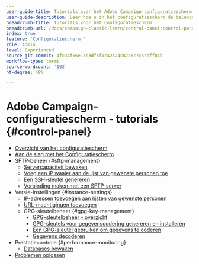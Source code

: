 ```yaml
---
user-guide-title: Tutorials over het Adobe Campaign-configuratiescherm
user-guide-description: Leer hoe u in het configuratiescherm de belangrijkste assets van uw Adobe Campaign-instanties kunt controleren en beheertaken kunt uitvoeren.
breadcrumb-title: Tutorials voor het Configuratiescherm
breadcrumb-url: /docs/campaign-classic-learn/control-panel/control-panel-overview.html
index: true
feature: 'Configuratiescherm '
role: Admin
level: Experienced
source-git-commit: 4fc34f56e13c3df5f1c42c24c87a6c7c5caff04b
workflow-type: tm+mt
source-wordcount: '102'
ht-degree: 48%

---
```



# Adobe Campaign-configuratiescherm - tutorials {#control-panel}

+ [Overzicht van het configuratiescherm](/help/control-panel-tutorials/control-panel-overview.md)
+ [Aan de slag met het Configuratiescherm](/help/control-panel-tutorials/get-started.md)
+ SFTP-beheer {#sftp-management}
   + [Servercapaciteit bewaken](/help/control-panel-tutorials/sftp-management/monitor-server-capacity.md)
   + [Voeg een IP waaier aan de lijst van gewenste personen toe](/help/control-panel-tutorials/sftp-management/add-ip-range-to-allowlist.md)
   + [Een SSH-sleutel genereren](/help/control-panel-tutorials/sftp-management/generate-ssh-key.md)
   + [Verbinding maken met een SFTP-server](/help/control-panel-tutorials/sftp-management/connect-to-sftp-server.md)
+ Versie-instellingen {#instance-settings}
   + [IP-adressen toevoegen aan lijsten van gewenste personen](/help/control-panel-tutorials/instance-settings/ip-allow-listing.md)
   + [URL-machtigingen toevoegen](/help/control-panel-tutorials/instance-settings/add-url-permissions.md)
   + GPG-sleutelbeheer {#gpg-key-management}
      + [GPG-sleutelbeheer - overzicht](/help/control-panel-tutorials/instance-settings/gpg-key-management/gpg-key-management-overview.md)
      + [GPG-sleutels voor gegevenscodering genereren en installeren](/help/control-panel-tutorials/instance-settings/gpg-key-management/generate-and-install-gpg-keys-for-data-encryption.md)
      + [Een GPG-sleutel gebruiken om gegevens te coderen](/help/control-panel-tutorials/instance-settings/gpg-key-management/use-a-gpg-key-to-encrypt-data.md)
      + [Gegevens decoderen](/help/control-panel-tutorials/instance-settings/gpg-key-management/decrypt-data.md)
+ Prestatiecontrole {#performance-monitoring}
   + [Databases bewaken](/help/control-panel-tutorials/performance-monitoring/monitor-databases.md)
+ [Problemen oplossen](/help/control-panel-tutorials/troubleshooting.md)
